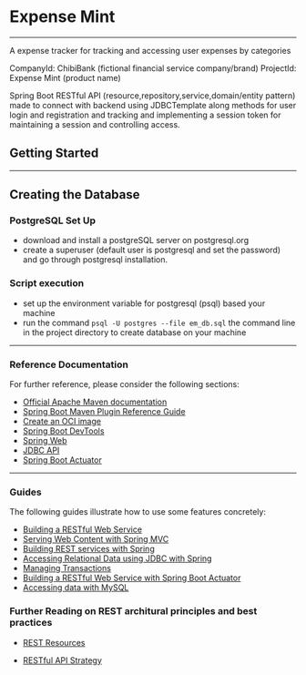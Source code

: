 # Expense Mint
----

A expense tracker for tracking and accessing user expenses by categories

CompanyId: ChibiBank (fictional financial service company/brand)
ProjectId: Expense Mint (product name)

Spring Boot RESTful API (resource,repository,service,domain/entity pattern) made to connect with backend  using JDBCTemplate along methods for user login and registration and tracking and implementing a session token for maintaining a session and controlling access. 



## Getting Started

----

## Creating the Database

### PostgreSQL Set Up  
- download and install a postgreSQL server on postgresql.org
- create a superuser (default user is postgresql and set the password) and go through postgresql installation.

### Script execution
- set up the environment variable for postgresql (psql) based your machine
- run the command  ```psql -U postgres --file em_db.sql``` the command line in the project directory to create database on your machine

-----

### Reference Documentation
For further reference, please consider the following sections:

* [Official Apache Maven documentation](https://maven.apache.org/guides/index.html)
* [Spring Boot Maven Plugin Reference Guide](https://docs.spring.io/spring-boot/docs/2.3.3.RELEASE/maven-plugin/reference/html/)
* [Create an OCI image](https://docs.spring.io/spring-boot/docs/2.3.3.RELEASE/maven-plugin/reference/html/#build-image)
* [Spring Boot DevTools](https://docs.spring.io/spring-boot/docs/2.3.3.RELEASE/reference/htmlsingle/#using-boot-devtools)
* [Spring Web](https://docs.spring.io/spring-boot/docs/2.3.3.RELEASE/reference/htmlsingle/#boot-features-developing-web-applications)
* [JDBC API](https://docs.spring.io/spring-boot/docs/2.3.3.RELEASE/reference/htmlsingle/#boot-features-sql)
* [Spring Boot Actuator](https://docs.spring.io/spring-boot/docs/2.3.3.RELEASE/reference/htmlsingle/#production-ready)

---

### Guides
The following guides illustrate how to use some features concretely:

* [Building a RESTful Web Service](https://spring.io/guides/gs/rest-service/)
* [Serving Web Content with Spring MVC](https://spring.io/guides/gs/serving-web-content/)
* [Building REST services with Spring](https://spring.io/guides/tutorials/bookmarks/)
* [Accessing Relational Data using JDBC with Spring](https://spring.io/guides/gs/relational-data-access/)
* [Managing Transactions](https://spring.io/guides/gs/managing-transactions/)
* [Building a RESTful Web Service with Spring Boot Actuator](https://spring.io/guides/gs/actuator-service/)
* [Accessing data with MySQL](https://spring.io/guides/gs/accessing-data-mysql/)

### Further Reading on REST architural principles and best practices

* [REST Resources](https://restful-api-design.readthedocs.io/en/latest/resources.html#:~:text=The%20fundamental%20concept%20in%20any,methods%20that%20operate%20on%20it.&text=Each%20collection%20is%20homogeneous%20so,type%20of%20resource%2C%20and%20unordered.)

* [RESTful API Strategy](https://github.com/restfulapi/api-strategy)